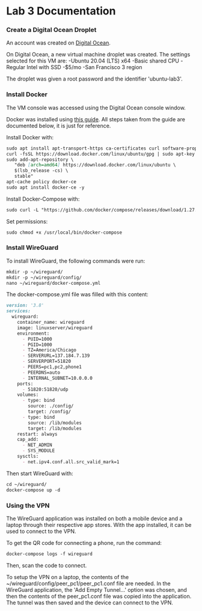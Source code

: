# Lab 3 Documentation


### Create a Digital Ocean Droplet
An account was created on [Digital Ocean](https://www.digitalocean.com/).

On Digital Ocean, a new virtual machine droplet was created. The settings selected for this VM are:
-Ubuntu 20.04 (LTS) x64
-Basic shared CPU
-Regular Intel with SSD
-$5/mo
-San Francisco 3 region

The droplet was given a root password and the identifier 'ubuntu-lab3'.

### Install Docker
The VM console was accessed using the Digital Ocean console window. 

Docker was installed using [this guide](https://thematrix.dev/install-docker-and-docker-compose-on-ubuntu-20-04/
). All steps taken from the guide are documented below, it is just for reference.

Install Docker with:
```markdown
sudo apt install apt-transport-https ca-certificates curl software-properties-common -y
curl -fsSL https://download.docker.com/linux/ubuntu/gpg | sudo apt-key add -
sudo add-apt-repository \
   "deb [arch=amd64] https://download.docker.com/linux/ubuntu \
   $(lsb_release -cs) \
   stable"
apt-cache policy docker-ce
sudo apt install docker-ce -y
```
Install Docker-Compose with:
```markdown
sudo curl -L "https://github.com/docker/compose/releases/download/1.27.4/docker-compose-$(uname -s)-$(uname -m)" -o /usr/local/bin/docker-compose
```
Set permissions:
```markdown
sudo chmod +x /usr/local/bin/docker-compose
```


### Install WireGuard

To install WireGuard, the following commands were run:
```markdown
mkdir -p ~/wireguard/
mkdir -p ~/wireguard/config/
nano ~/wireguard/docker-compose.yml
```
The docker-compose.yml file was filled with this content:
```markdown
version: '3.8'
services:
  wireguard:
    container_name: wireguard
    image: linuxserver/wireguard
    environment:
      - PUID=1000
      - PGID=1000
      - TZ=America/Chicago
      - SERVERURL=137.184.7.139
      - SERVERPORT=51820
      - PEERS=pc1,pc2,phone1
      - PEERDNS=auto
      - INTERNAL_SUBNET=10.0.0.0
    ports:
      - 51820:51820/udp
    volumes:
      - type: bind
        source: ./config/
        target: /config/
      - type: bind
        source: /lib/modules
        target: /lib/modules
    restart: always
    cap_add:
      - NET_ADMIN
      - SYS_MODULE
    sysctls:
      - net.ipv4.conf.all.src_valid_mark=1
```
Then start WireGuard with:
```markdown
cd ~/wireguard/
docker-compose up -d
```

### Using the VPN
The WireGuard application was installed on both a mobile device and a laptop through their respective app stores.
With the app installed, it can be used to connect to the VPN.

To get the QR code for connecting a phone, run the command:
```markdown
docker-compose logs -f wireguard
```
Then, scan the code to connect.

To setup the VPN on a laptop, the contents of the ~/wireguard/config/peer_pc1/peer_pc1.conf file are needed.
In the WireGuard application, the 'Add Empty Tunnel...' option was chosen, and then the contents of the peer_pc1.conf file was copied into the application.
The tunnel was then saved and the device can connect to the VPN.
